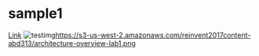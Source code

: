 # sample1

[Link](./Lab1)
![testimg](http://url/to/img.png)https://s3-us-west-2.amazonaws.com/reinvent2017content-abd313/architecture-overview-lab1.png
